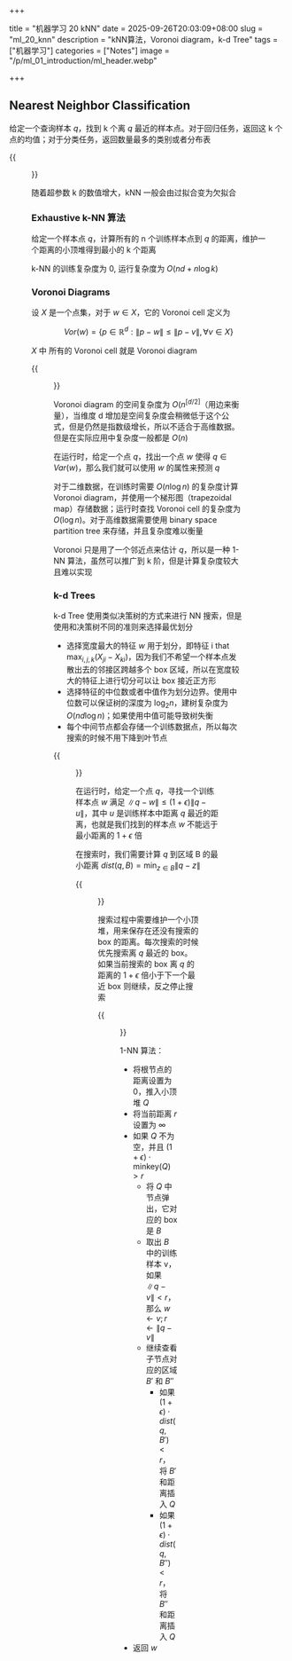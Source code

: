 +++

title = "机器学习 20 kNN"
date = 2025-09-26T20:03:09+08:00
slug = "ml_20_knn"
description = "kNN算法，Voronoi diagram，k-d Tree"
tags = ["机器学习"]
categories = ["Notes"]
image = "/p/ml_01_introduction/ml_header.webp"

+++

## Nearest Neighbor Classification

给定一个查询样本 $q$，找到 k 个离 $q$ 最近的样本点。对于回归任务，返回这 k 个点的均值；对于分类任务，返回数量最多的类别或者分布表

{{<figure src="cb3a4fc2eecf909ffb846ee32153a2dc.png" width=800 >}}

随着超参数 k 的数值增大，kNN 一般会由过拟合变为欠拟合

### Exhaustive k-NN 算法

给定一个样本点 $q$，计算所有的 n 个训练样本点到 $q$ 的距离，维护一个距离的小顶堆得到最小的 k 个距离

k-NN 的训练复杂度为 0, 运行复杂度为 $O(nd + n\log k)$

### Voronoi Diagrams

设 $X$ 是一个点集，对于 $w \in X$，它的 Voronoi cell 定义为

$$Vor(w) = \{ p \in \mathbb{R}^d : \|p - w\| \le \|p - v\|, \forall v \in X \}$$

$X$ 中 所有的 Voronoi cell 就是 Voronoi diagram

{{<figure src="6430250960958b92ba61c74efaa5a8b4.png" width=800 >}}

Voronoi diagram 的空间复杂度为 $O(n^{[d / 2]}$（用边来衡量），当维度 d 增加是空间复杂度会稍微低于这个公式，但是仍然是指数级增长，所以不适合于高维数据。但是在实际应用中复杂度一般都是 $O(n)$

在运行时，给定一个点 $q$，找出一个点 $w$ 使得 $q \in Var(w)$，那么我们就可以使用 $w$ 的属性来预测 $q$

对于二维数据，在训练时需要 $O(n\log n)$ 的复杂度计算 Voronoi diagram，并使用一个梯形图（trapezoidal map）存储数据；运行时查找 Voronoi cell 的复杂度为 $O(\log n)$。对于高维数据需要使用 binary space partition tree 来存储，并且复杂度难以衡量

Voronoi 只是用了一个邻近点来估计 $q$，所以是一种 1-NN 算法，虽然可以推广到 k 阶，但是计算复杂度较大且难以实现

### k-d Trees

k-d Tree 使用类似决策树的方式来进行 NN 搜索，但是使用和决策树不同的准则来选择最优划分

- 选择宽度最大的特征 $w$ 用于划分，即特征 i that $\max_{i, j,k}(X_{ji} - X_{ki})$，因为我们不希望一个样本点发散出去的邻接区跨越多个 box 区域，所以在宽度较大的特征上进行切分可以让 box 接近正方形
- 选择特征的中位数或者中值作为划分边界。使用中位数可以保证树的深度为 $\log_2 n$，建树复杂度为 $O(nd \log n)$；如果使用中值可能导致树失衡
- 每个中间节点都会存储一个训练数据点，所以每次搜索的时候不用下降到叶节点

{{<figure src="74f6575d219af2056137a8ae78e32041.png" width=800 >}}

在运行时，给定一个点 $q$，寻找一个训练样本点 $w$ 满足 $\|q - w \| \le (1 + \epsilon) \|q - u\|$，其中 $u$ 是训练样本中距离 $q$ 最近的距离，也就是我们找到的样本点 $w$ 不能远于最小距离的 $1+\epsilon$ 倍

在搜索时，我们需要计算 $q$ 到区域 B 的最小距离 $dist(q, B) = \min_{z \in B} \|q - z\|$

{{<figure src="41de3b27aac7e077137e5c8caec7d046.png" width=600 >}}

搜索过程中需要维护一个小顶堆，用来保存在还没有搜索的 box 的距离。每次搜索的时候优先搜索离 $q$ 最近的 box。如果当前搜索的 box 离 $q$ 的距离的 $1 + \epsilon$ 倍小于下一个最近 box 则继续，反之停止搜索

{{<figure src="2422184e4d1774c17980fa124dd54f2d.png" width=600 >}}

1-NN 算法：

- 将根节点的距离设置为 0，推入小顶堆 $Q$
- 将当前距离 $r$ 设置为 $\infty$
- 如果 $Q$ 不为空，并且 $(1 + \epsilon) \cdot \text{minkey}(Q) > r$
  - 将 $Q$ 中节点弹出，它对应的 box 是 $B$
  - 取出 $B$ 中的训练样本 v，如果 $\|q - v\| < r$，那么 $w \leftarrow v; r \leftarrow \|q - v\|$
  - 继续查看子节点对应的区域 $B'$ 和 $B''$
    - 如果 $(1 + \epsilon) \cdot dist(q, B') < r$，将 $B'$ 和距离插入 $Q$
    - 如果 $(1 + \epsilon) \cdot dist(q, B'') < r$，将 $B''$ 和距离插入 $Q$
- 返回 $w$

